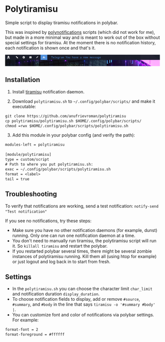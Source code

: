 # Polytiramisu

Simple script to display tiramisu notifications in polybar. 

This was inspired by [polynotifications](https://github.com/tam-carre/polynotifications) scripts (which did not work for me), but made in a more minimal way and is meant to work out of the box without special settings for tiramisu. At the moment there is no notification history, each notification is shown once and that's it.

![screenshot](screenshot.png)

## Installation


1. Install [tiramisu](https://github.com/Sweets/tiramisu) notification daemon.

2. Download `polytiramisu.sh` to `~/.config/polybar/scripts/` and make it executable:

```
git clone https://github.com/anufrievroman/polytiramisu
cp polytiramisu/polytiramisu.sh $HOME/.config/polybar/scripts/
chmod =rwx $HOME/.config/polybar/scripts/polytiramisu.sh
```

3. Add this module in your polybar config (and verify the path):

```
modules-left = polytiramisu

[module/polytiramisu]
type = custom/script
# Path to where you put polytiramisu.sh:
exec = ~/.config/polybar/scripts/polytiramisu.sh
format = <label>
tail = true
```

## Troubleshooting

To verify that notifications are working, send a test notification: `notify-send "Test notification"`

If you see no notifications, try these steps:

- Make sure you have no other notification daemons (for example, dunst) running. Only one can run one notification daemon at a time.
- You don't need to manually run tiramisu, the polytiramisu script will run it. So `killall tiramisu` and restart the polybar.
- If you restarted polybar several times, there might be several zombie instances of polytiramisu running. Kill them all (using htop for example) or just logout and log back in to start from fresh.

## Settings

- In the `polytiramisu.sh` you can choose the character limit `char_limit` and notification duration `display_duration`.
- To choose notification fields to display, add or remove `#source`, `#summary`, and `#body` in the line that says `tiramisu -o '#summary #body' |`.
- You can customize font and color of notifications via polybar settings. For example:
```
format-font = 2
format-foreground = #ffffff
```

